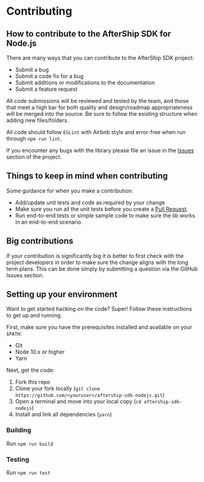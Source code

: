 # Contributing

## How to contribute to the AfterShip SDK for Node.js

There are many ways that you can contribute to the AfterShip SDK project:

- Submit a bug
- Submit a code fix for a bug
- Submit additions or modifications to the documentation
- Submit a feature request

All code submissions will be reviewed and tested by the team, and those that meet a high bar for both quality and design/roadmap appropriateness will be merged into the source. Be sure to follow the existing structure when adding new files/folders.

All code should follow `ESLint` with Airbnb style and error-free when run through `npm run lint`.

If you encounter any bugs with the library please file an issue in the [Issues](https://github.com/AfterShip/aftership-sdk-nodejs/issues) section of the project.

## Things to keep in mind when contributing

Some guidance for when you make a contribution:

- Add/update unit tests and code as required by your change
- Make sure you run all the unit tests before you create a [Pull Request](https://help.github.com/en/github/collaborating-with-issues-and-pull-requests/about-pull-requests).
- Run end-to-end tests or simple sample code to make sure the lib works in an end-to-end scenario.

## Big contributions

If your contribution is significantly big it is better to first check with the project developers in order to make sure the change aligns with the long term plans. This can be done simply by submitting a question via the GitHub Issues section.

## Setting up your environment

Want to get started hacking on the code? Super! Follow these instructions to get up and running.

First, make sure you have the prerequisites installed and available on your `$PATH`:

- Git
- Node 10.x or higher
- Yarn

Next, get the code:

1. Fork this repo
2. Clone your fork locally (`git clone https://github.com/<youruser>/aftership-sdk-nodejs.git`)
3. Open a terminal and move into your local copy (`cd aftership-sdk-nodejs`)
4. Install and link all dependencies (`yarn`)

### Building

Run `npm run build`

### Testing

Run `npm run test`
